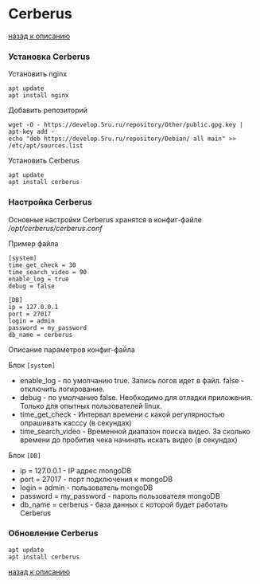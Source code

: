 # Cerberus

[назад к описанию](readme.md)

### Установка Cerberus
Установить nginx
```
apt update
apt install nginx
```

Добавить репозиторий
```
wget -O - https://develop.5ru.ru/repository/Other/public.gpg.key | apt-key add -
echo "deb https://develop.5ru.ru/repository/Debian/ all main" >> /etc/apt/sources.list
```

Установить Cerberus
```
apt update
apt install cerberus
```

### Настройка Cerberus
Основные настройки Cerberus хранятся в конфиг-файле */opt/cerberus/cerberus.conf*

Пример файла
```
[system]
time_get_check = 30
time_search_video = 90
enable_log = true
debug = false

[DB]
ip = 127.0.0.1
port = 27017
login = admin
password = my_password
db_name = cerberus
```
Описание параметров конфиг-файла

Блок `[system]`
* enable_log - по умолчанию true. Запись логов идет в файл. false - отключить логирование.
* debug - по умолчанию false. Необходимо для отладки приложения. Только для опытных пользователей linux.
* time_get_check - Интервал времени с какой регулярностью опрашивать касссу (в секундах)
* time_search_video - Временной диапазон поиска видео. За сколько времени до пробития чека начинать искать видео (в секундах)

Блок `[DB]`
* ip = 127.0.0.1 - IP адрес mongoDB
* port = 27017 - порт подключения к mongoDB
* login = admin - пользователь mongoDB
* password = my_password - пароль пользователя mongoDB
* db_name = cerberus - база данных с которой будет работать Cerberus

### Обновление Cerberus
```
apt update
apt install cerberus
```
[назад к описанию](readme.md)